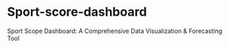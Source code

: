 # Sport-score-dashboard
Sport Scope Dashboard: A Comprehensive Data Visualization &amp; Forecasting Tool
